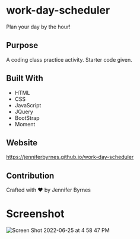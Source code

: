 # work-day-scheduler
Plan your day by the hour!

## Purpose
A coding class practice activity.  Starter code given.

## Built With
* HTML
* CSS
* JavaScript
* JQuery
* BootStrap
* Moment

## Website
https://jenniferbyrnes.github.io/work-day-scheduler

## Contribution
Crafted with ❤️ by Jennifer Byrnes

# Screenshot

![Screen Shot 2022-06-25 at 4 58 47 PM](https://user-images.githubusercontent.com/105435313/175790612-cf20c28e-fa83-4f6b-8404-dde69c5141d6.png)

